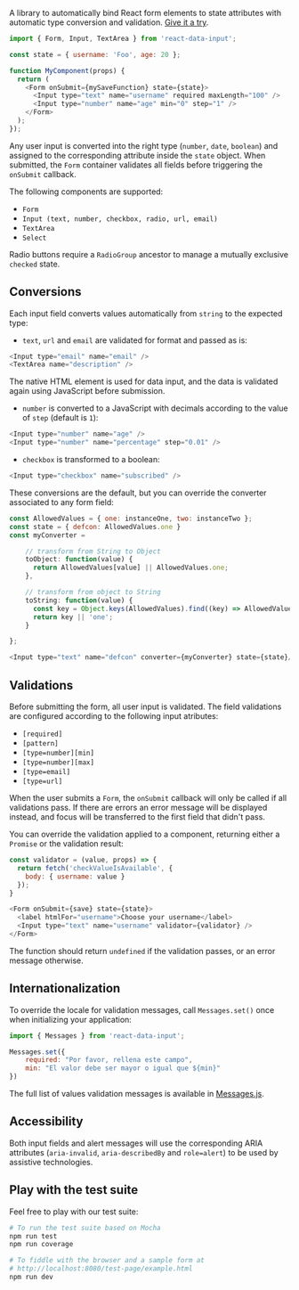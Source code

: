 A library to automatically bind React form elements to state attributes with automatic type conversion and validation. [Give it a try](https://koliseoapi.github.io/react-data-input/).

```JavaScript
import { Form, Input, TextArea } from 'react-data-input';

const state = { username: 'Foo', age: 20 };

function MyComponent(props) {
  return (
    <Form onSubmit={mySaveFunction} state={state}>
      <Input type="text" name="username" required maxLength="100" />
      <Input type="number" name="age" min="0" step="1" />
    </Form>
  );
});
```

Any user input is converted into the right type (`number`, `date`, `boolean`) and assigned to the corresponding attribute inside the `state` object. When submitted, the `Form` container validates all fields before triggering the `onSubmit` callback.

The following components are supported:

- `Form`
- `Input (text, number, checkbox, radio, url, email)`
- `TextArea`
- `Select`

Radio buttons require a `RadioGroup` ancestor to manage a mutually exclusive `checked` state.

## Conversions

Each input field converts values automatically from `string` to the expected type:

- `text`, `url` and `email` are validated for format and passed as is:

```JavaScript
<Input type="email" name="email" />
<TextArea name="description" />
```

The native HTML element is used for data input, and the data is validated again using JavaScript before submission.

- `number` is converted to a JavaScript with decimals according to the value of `step` (default is `1`):

```JavaScript
<Input type="number" name="age" />
<Input type="number" name="percentage" step="0.01" />
```

- `checkbox` is transformed to a boolean:

```JavaScript
<Input type="checkbox" name="subscribed" />
```

These conversions are the default, but you can override the converter associated to any form field:

```JavaScript
const AllowedValues = { one: instanceOne, two: instanceTwo };
const state = { defcon: AllowedValues.one }
const myConverter =

    // transform from String to Object
    toObject: function(value) {
      return AllowedValues[value] || AllowedValues.one;
    },

    // transform from object to String
    toString: function(value) {
      const key = Object.keys(AllowedValues).find((key) => AllowedValues[key] === value);
      return key || 'one';
    }

};

<Input type="text" name="defcon" converter={myConverter} state={state}/>
```

## Validations

Before submitting the form, all user input is validated. The field validations are configured according to the following input atributes:

- `[required]`
- `[pattern]`
- `[type=number][min]`
- `[type=number][max]`
- `[type=email]`
- `[type=url]`

When the user submits a `Form`, the `onSubmit` callback will only be called if all validations pass. If there are errors an error message will be displayed instead, and focus will be transferred to the first field that didn't pass.

You can override the validation applied to a component, returning either a `Promise` or the validation result:

```JavaScript
const validator = (value, props) => {
  return fetch('checkValueIsAvailable', {
    body: { username: value }
  });
}

<Form onSubmit={save} state={state}>
  <label htmlFor="username">Choose your username</label>
  <Input type="text" name="username" validator={validator} />
</Form>
```

The function should return `undefined` if the validation passes, or an error message otherwise.

## Internationalization

To override the locale for validation messages, call `Messages.set()` once when initializing your application:

```JavaScript
import { Messages } from 'react-data-input';

Messages.set({
    required: "Por favor, rellena este campo",
    min: "El valor debe ser mayor o igual que ${min}"
})
```

The full list of values validation messages is available in [Messages.js](https://github.com/koliseoapi/react-data-input/blob/master/src/Messages.js).

## Accessibility

Both input fields and alert messages will use the corresponding ARIA attributes (`aria-invalid`, `aria-describedBy` and `role=alert`) to be used by assistive technologies.

## Play with the test suite

Feel free to play with our test suite:

```bash
# To run the test suite based on Mocha
npm run test
npm run coverage

# To fiddle with the browser and a sample form at
# http://localhost:8080/test-page/example.html
npm run dev
```

